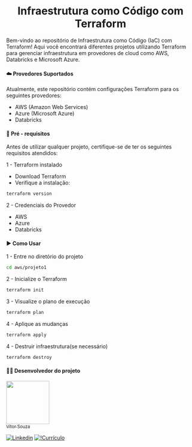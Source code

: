<h1 align="center">Infraestrutura como Código com Terraform</h1>


Bem-vindo ao repositório de Infraestrutura como Código (IaC) com Terraform! Aqui você encontrará diferentes projetos utilizando Terraform para gerenciar infraestrutura em provedores de cloud como AWS, Databricks e Microsoft Azure.

#### ☁️ Provedores Suportados
Atualmente, este repositório contém configurações Terraform para os seguintes provedores:

* AWS (Amazon Web Services)
* Azure (Microsoft Azure)
* Databricks

#### 🔧 Pré - requisitos
Antes de utilizar qualquer projeto, certifique-se de ter os seguintes requisitos atendidos:

1 - Terraform instalado

* Download Terraform
* Verifique a instalação:

```sh
terraform version
```
2 - Credenciais do Provedor
* AWS
* Azure
* Databricks

#### ▶️ Como Usar

1 - Entre no diretório do projeto 
```sh
cd aws/projeto1
```

2 - Inicialize o Terraform 
```sh
terraform init
```

3 - Visualize o plano de execução
```sh
terraform plan
```

4 - Aplique as mudanças
```sh
terraform apply
```

4 - Destruir infraestrutura(se necessário)
```sh
terraform destroy
```

#### 👨‍💻 Desenvolvedor do projeto
[<img src="https://avatars.githubusercontent.com/u/96426356?s=400&u=cb53042cc402d962207c7a20dfb6804a580f9526&v=4" width=115><br><sub>Vitor Souza</sub> ](https://github.com/vitorhssouza)


[![Linkedin](https://img.shields.io/badge/LinkedIn-0077B5?style=for-the-badge&logo=linkedin&logoColor=white)](https://www.linkedin.com/in/vitorhugossouza/)
[![!Currículo](https://img.shields.io/badge/website-000000?style=for-the-badge&logo=About.me&logoColor=white)](https://vitorhssouza.github.io/#home)